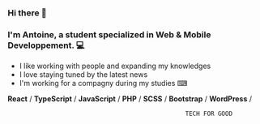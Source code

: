 ### Hi there 👋

### I'm Antoine, a student specialized in Web & Mobile Developpement. 💻

- I like working with people and expanding my knowledges
- I love staying tuned by the latest news
- I'm working for a compagny during my studies ⌨

**React** /
**TypeScript** /
**JavaScript** /
**PHP** /
**SCSS** /
**Bootstrap** /
**WordPress** /

                                                     TECH FOR GOOD

<!--
**Azroph/Azroph** is a ✨ _special_ ✨ repository because its `README.md` (this file) appears on your GitHub profile.

Here are some ideas to get you started:





- 🔭 I’m currently working on ...
- 🌱 I’m currently learning ...
- 👯 I’m looking to collaborate on ...
- 🤔 I’m looking for help with ...
- 💬 Ask me about ...
- 📫 How to reach me: ...
- 😄 Pronouns: ...
- ⚡ Fun fact: ...
-->
